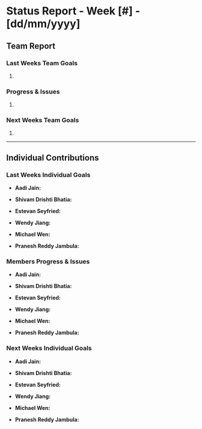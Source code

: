 # Status Report - Week [#] - [dd/mm/yyyy]

## Team Report
<!-- status update for the TA, including an agenda for the project meeting -->

### Last Weeks Team Goals
<!-- should be an exact copy of the third section from last week -->
1. 

### Progress & Issues
<!--  what you did, what worked, what you learned, where you had trouble, and where you are stuck. -->
1. 

### Next Weeks Team Goals
<!-- outline your plans and goals for the following week. 
   For the team report, this subsection should be higher-level and indicate who is responsible for what tasks. Also, it’s good to include longer-term goals in this list as well, to keep the bigger picture in mind and plan beyond just the next week. -->
1. 

***

## Individual Contributions

### Last Weeks Individual Goals

* **Aadi Jain:**

* **Shivam Drishti Bhatia:** 

* **Estevan Seyfried:** 

* **Wendy Jiang:** 

* **Michael Wen:**

* **Pranesh Reddy Jambula:** 

### Members Progress & Issues

* **Aadi Jain:**

* **Shivam Drishti Bhatia:** 

* **Estevan Seyfried:** 

* **Wendy Jiang:** 

* **Michael Wen:**

* **Pranesh Reddy Jambula:** 

### Next Weeks Individual Goals
<!-- Outline your plans and goals for the following week. 
    Bullet points are fine. If tasks from one week aren’t yet complete, they should roll over into tasks for the next week -->
    
* **Aadi Jain:**

* **Shivam Drishti Bhatia:** 

* **Estevan Seyfried:** 

* **Wendy Jiang:** 

* **Michael Wen:**

* **Pranesh Reddy Jambula:** 
